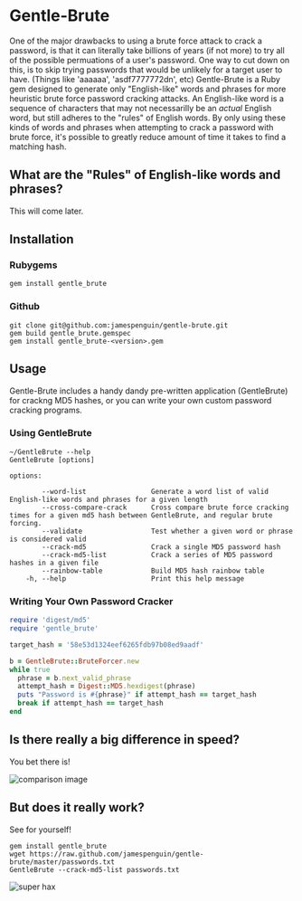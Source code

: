 Gentle-Brute
============
One of the major drawbacks to using a brute force attack to crack a password, is that it can literally take billions of years (if not more) to try all of the possible permuations of a user's password.  One way to cut down on this, is to skip trying passwords that would be unlikely for a target user to have.  (Things like 'aaaaaa', 'asdf7777772dn', etc)  Gentle-Brute is a Ruby gem designed to generate only "English-like" words and phrases for more heuristic brute force password cracking attacks.  An English-like word is a sequence of characters that may not necessarilly be an _actual_ English word, but still adheres to the "rules" of English words.  By only using these kinds of words and phrases when attempting to crack a password with brute force, it's possible to greatly reduce amount of time it takes to find a matching hash.

What are the "Rules" of English-like words and phrases?
-------------------------------------------------------
This will come later.

Installation
------------

### Rubygems

    gem install gentle_brute

### Github

    git clone git@github.com:jamespenguin/gentle-brute.git
    gem build gentle_brute.gemspec
    gem install gentle_brute-<version>.gem

Usage
-----

Gentle-Brute includes a handy dandy pre-written application (GentleBrute) for crackng MD5 hashes, or you can write your own custom password cracking programs.

### Using GentleBrute
    ~/GentleBrute --help
    GentleBrute [options]
    
    options:
        
            --word-list                Generate a word list of valid English-like words and phrases for a given length
            --cross-compare-crack      Cross compare brute force cracking times for a given md5 hash between GentleBrute, and regular brute forcing.
            --validate                 Test whether a given word or phrase is considered valid
            --crack-md5                Crack a single MD5 password hash
            --crack-md5-list           Crack a series of MD5 password hashes in a given file
            --rainbow-table            Build MD5 hash rainbow table
        -h, --help                     Print this help message

### Writing Your Own Password Cracker
```ruby
require 'digest/md5'
require 'gentle_brute'

target_hash = '58e53d1324eef6265fdb97b08ed9aadf'

b = GentleBrute::BruteForcer.new
while true
  phrase = b.next_valid_phrase
  attempt_hash = Digest::MD5.hexdigest(phrase)
  puts "Password is #{phrase}" if attempt_hash == target_hash
  break if attempt_hash == target_hash
end
```

Is there really a big difference in speed?
------------------------------------------

You bet there is!

![comparison image](http://i694.photobucket.com/albums/vv305/jamespenguin1/science3-1.png)

But does it really work?
------------------------

See for yourself!

    gem install gentle_brute
    wget https://raw.github.com/jamespenguin/gentle-brute/master/passwords.txt
    GentleBrute --crack-md5-list passwords.txt

![super hax](http://i694.photobucket.com/albums/vv305/jamespenguin1/color.png)